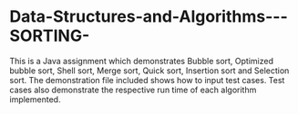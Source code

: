 # Data-Structures-and-Algorithms---SORTING-
This is a Java assignment which demonstrates Bubble sort, Optimized bubble sort, Shell sort, Merge sort, Quick sort, Insertion sort and Selection sort. The demonstration file included shows how to input test cases. Test cases also demonstrate the respective run time of each algorithm implemented. 

